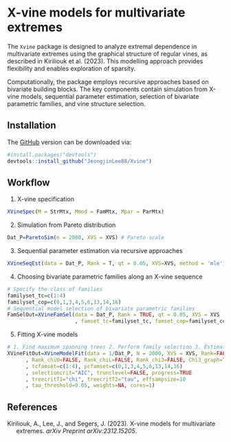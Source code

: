 
# X-vine models for multivariate extremes

The `Xvine` package is designed to analyze extremal dependence in
multivariate extremes using the graphical structure of regular vines, as
described in Kiriliouk et al. (2023). This modelling approach provides
flexibility and enables exploration of sparsity.

Computationally, the package employs recursive approaches based on
bivariate building blocks. The key components contain simulation from
X-vine models, sequential parameter estimation, selection of bivariate
parametric families, and vine structure selection.

## Installation

The [GitHub](https://github.com/JeongjinLee88/Xvine.git) version can be
downloaded via:

``` r
#install.packages("devtools")
devtools::install_github("JeongjinLee88/Xvine")
```

## Workflow

1.  X-vine specification

``` r
XVineSpec(M = StrMtx, Mmod = FamMtx, Mpar = ParMtx)
```

2.  Simulation from Pareto distribution

``` r
Dat_P=ParetoSim(n = 2000, XVS = XVS) # Pareto scale
```

3.  Sequential parameter estimation via recursive approaches

``` r
XVineSeqEst(data = Dat_P, Rank = T, qt = 0.05, XVS=XVS, method = 'mle')
```

4.  Choosing bivariate parametric families along an X-vine sequence

``` r
# Specify the class of families
familyset_tc=c(1:4)
familyset_cop=c(0,1,3,4,5,6,13,14,16)
# Sequential model selection of bivariate parametric families
FamSelOut=XVineFamSel(data = Dat_P, Rank = TRUE, qt = 0.05, XVS = XVS
                      , famset_tc=familyset_tc, famset_cop=familyset_cop)
```

5.  Fitting X-vine models

``` r
# 1. Find maximum spanning trees 2. Perform family selection 3. Estimate parameters
XVineFitOut=XVineModelFit(data = 1/Dat_P, N = 2000, XVS = XVS, Rank=FALSE
      , Rank_chiU=FALSE, Rank_chiL=FALSE, Rank_chi3=FALSE, Chi3_graph=TRUE
      , tcfamset=c(1:4), pcfamset=c(0,1,3,4,5,6,13,14,16)
      , selectioncrit="AIC", trunclevel=FALSE, progress=TRUE
      , treecritT1="chi", treecritT2="tau", effsampsize=10
      , tau_threshold=0.05, weights=NA, cores=1)
```

## References

<div id="refs" class="references csl-bib-body hanging-indent"
line-spacing="2">

<div id="ref-kiriliouk2023x" class="csl-entry">

Kiriliouk, A., Lee, J., and Segers, J. (2023). X-vine models for
multivariate extremes. *arXiv Preprint arXiv:2312.15205*.

</div>

</div>
